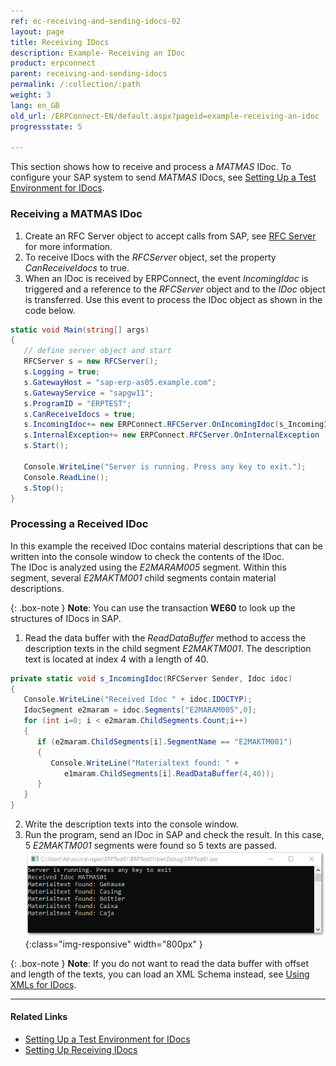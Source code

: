 ```yaml
---
ref: ec-receiving-and-sending-idocs-02
layout: page
title: Receiving IDocs
description: Example- Receiving an IDoc
product: erpconnect
parent: receiving-and-sending-idocs
permalink: /:collection/:path
weight: 3
lang: en_GB
old_url: /ERPConnect-EN/default.aspx?pageid=example-receiving-an-idoc
progressstate: 5

---
```


This section shows how to receive and process a *MATMAS* IDoc.
To configure your SAP system to send *MATMAS* IDocs, see [Setting Up a Test Environment for IDocs](./prerequisites#setting-up-a-test-environment-for-idocs).

### Receiving a MATMAS IDoc

1. Create an RFC Server object to accept calls from SAP, see [RFC Server](../rfc-server/example) for more information.
2. To receive IDocs with the *RFCServer* object, set the property *CanReceiveIdocs* to true.<br>
3. When an IDoc is received by ERPConnect, the event *IncomingIdoc* is triggered and a reference to the *RFCServer* object and to the *IDoc* object is transferred. 
Use this event to process the IDoc object as shown in the code below. <br>
```csharp
static void Main(string[] args) 
{ 
   // define server object and start 
   RFCServer s = new RFCServer(); 
   s.Logging = true; 
   s.GatewayHost = "sap-erp-as05.example.com"; 
   s.GatewayService = "sapgw11"; 
   s.ProgramID = "ERPTEST"; 
   s.CanReceiveIdocs = true; 
   s.IncomingIdoc+= new ERPConnect.RFCServer.OnIncomingIdoc(s_IncomingIdoc); 
   s.InternalException+= new ERPConnect.RFCServer.OnInternalException (s_InternalException); 
   s.Start(); 
  
   Console.WriteLine("Server is running. Press any key to exit."); 
   Console.ReadLine(); 
   s.Stop(); 
}
```

### Processing a Received IDoc

In this example the received IDoc contains material descriptions that can be written into the console window to check the contents of the IDoc. <br> 
The IDoc is analyzed using the *E2MARAM005* segment. 
Within this segment, several *E2MAKTM001* child segments contain material descriptions.

{: .box-note }
**Note**: You can use the transaction **WE60** to look up the structures of IDocs in SAP.

1. Read the data buffer with the *ReadDataBuffer* method to access the description texts in the child segment *E2MAKTM001*. 
The description text is located at index 4 with a length of 40. <br>
```csharp
private static void s_IncomingIdoc(RFCServer Sender, Idoc idoc) 
{ 
   Console.WriteLine("Received Idoc " + idoc.IDOCTYP); 
   IdocSegment e2maram = idoc.Segments["E2MARAM005",0]; 
   for (int i=0; i < e2maram.ChildSegments.Count;i++) 
   { 
      if (e2maram.ChildSegments[i].SegmentName == "E2MAKTM001") 
      { 
         Console.WriteLine("Materialtext found: " + 
            e1maram.ChildSegments[i].ReadDataBuffer(4,40)); 
      } 
   } 
}
```
2. Write the description texts into the console window.
3. Run the program, send an IDoc in SAP and check the result. 
In this case, 5 *E2MAKTM001* segments were found so 5 texts are passed. <br>
![SAP-Receive-IDoc](/img/content/SAP-Receive-IDoc.png){:class="img-responsive" width="800px" }


{: .box-note }
**Note**: If you do not want to read the data buffer with offset and length of the texts, you can load an XML Schema instead, see [Using XMLs for IDocs](./xml-support-for-idoc-programming).

*****
#### Related Links
- [Setting Up a Test Environment for IDocs](./prerequisites#set-up-a-test-environment-for-idocs)
- [Setting Up Receiving IDocs](./prerequisites#setting-up-receiving-idocs)

<!---
<details>
<summary>Click to open VB example.</summary>
{% highlight visualbasic %}
Dim WithEvents s As RFCServer = New RFCServer 
  
Sub Main() 
   ' define server object and start 
   s.GatewayHost = "hamlet" 
   s.GatewayService = "sapgw11" 
   s.ProgramID = "ERPCONNECT" 
   s.CanReceiveIdocs = True 
   s.Start() 
  
   Console.WriteLine( _ "Server is running. Press any key to exit.") 
   Console.ReadLine() 
   s.Stop() 
End Sub
{% endhighlight %}
</details>


<details>
<summary>Click to open VB example.</summary>
{% highlight visualbasic %}
Private Sub s_IncomingIdoc(ByVal Sender As _ 
   ERPConnect.RFCServer, _ 
   ByVal idoc As ERPConnect.Idocs.Idoc) Handles s.IncomingIdoc 
  
   Console.WriteLine("Received Idoc " + idoc.IDOCTYP) 
   Dim e2maram As IdocSegment = idoc.Segments("E2MARAM005", 0) 
   Dim i As Integer For i = 0 To e2maram.ChildSegments.Count - 1 
      If e2maram.ChildSegments(i).SegmentName = "E2MAKTM001" Then 
         Console.WriteLine("Materialtext found: " & _ 
         e2maram.ChildSegments(i).ReadDataBuffer(4, 40)) 
      End If 
   Next i 
End Sub
{% endhighlight %}
</details>

-->